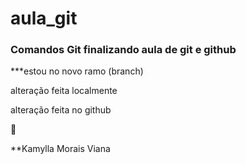 # aula_git
### Comandos Git finalizando aula de git e github


***estou no novo ramo (branch)

alteração feita localmente

alteração feita no github 

🙂

**Kamylla Morais Viana
